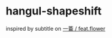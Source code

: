 # hangul-shapeshift

inspired by subtitle on [一蘥 / feat.flower](https://www.youtube.com/watch?v=iWzUxFQQAKY)